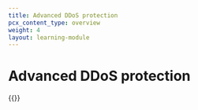 ```yaml
---
title: Advanced DDoS protection
pcx_content_type: overview
weight: 4
layout: learning-module
---
```


# Advanced DDoS protection

{{<learning-module-summary>}}